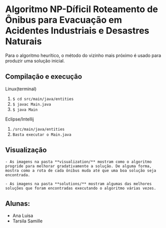 # Algoritmo NP-Díficil Roteamento de Ônibus para Evacuação em Acidentes Industriais e Desastres Naturais

Para o algoritmo heurítico, o método do vizinho mais próximo é usado para produzir uma solução inicial.
## Compilação e execução
Linux(terminal)
1. `$ cd src/main/java/entities`
2. `$ javac Main.java `
3. `$ java Main`

Eclipse/Intellij

1. `/src/main/java/entities`
2. ` Basta executar o Main.java `


## Visualização

```
- As imagens na pasta **visualization/** mostram como o algoritmo progride para melhorar gradativamente a solução. De alguma forma, mostra como a rota de cada ônibus muda até que uma boa solução seja encontrada.

- As imagens na pasta **solutions/** mostram algumas das melhores soluções que foram encontradas executando o algoritmo várias vezes.

```
## Alunas:
- Ana Luisa
- Tarsila Samille

